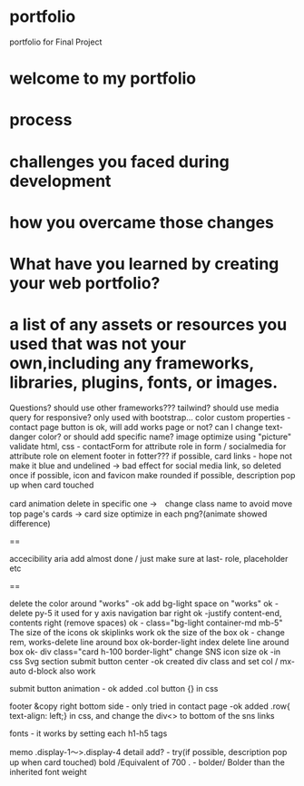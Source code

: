 # portfolio
portfolio for Final Project

# welcome to my portfolio

# process 

# challenges you faced during development
# how you overcame those changes

# What have you learned by creating your web portfolio? 

# a list of any assets or resources you used that was not your own,including any frameworks, libraries, plugins, fonts, or images. 


Questions?
should use other frameworks??? tailwind?
should use media query for responsive? only used with bootstrap...
color custom properties - contact page button is ok, will add works page or not? can I change text-danger color? or should add specific name? 
image optimize using "picture"
validate html, css -  contactForm for attribute role in form /  socialmedia for attribute role on element footer in fotter??? 
if possible, card links - hope not make it blue and undelined  → bad effect for social media link, so deleted once
if possible, icon and favicon make rounded
if possible, description pop up when card touched

card animation delete in specific one →　change class name to avoid move top page's cards
→ card size optimize in each png?(animate showed difference)

==

accecibility aria add almost done / just make sure at last- role, placeholder etc

==

delete the color around "works" -ok add bg-light
space on "works" ok - delete py-5 it used for y axis
navigation bar right ok -justify content-end, contents right (remove spaces) ok - class="bg-light container-md mb-5"
The size of the icons ok
skiplinks work ok
the size of the box ok - change rem, 
works-delete line around box ok-border-light
index delete line around box ok- div class="card h-100 border-light"
change SNS icon size ok -in css Svg section
submit button center -ok  created div class and set col / mx-auto d-block also work

submit button animation - ok added  .col button {} in css

footer &copy right bottom side - only tried in contact page -ok  added .row{ text-align: left;} in css, and change the div<> to bottom of the sns links

fonts - it works by setting each h1-h5 tags

memo
.display-1～>.display-4 
detail add? - try(if possible, description pop up when card touched)
bold /Equivalent of 700 . - bolder/ Bolder than the inherited font weight